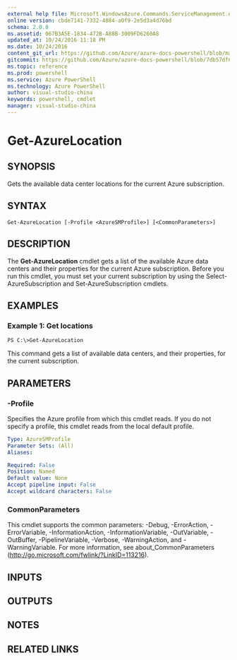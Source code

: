 ```yaml
---
external help file: Microsoft.WindowsAzure.Commands.ServiceManagement.dll-Help.xml
online version: cbde7141-7332-4884-a0f9-2e5d3a4d76bd
schema: 2.0.0
ms.assetid: 067B3A5E-1834-472B-A88B-3009FD6260A8
updated_at: 10/24/2016 11:18 PM
ms.date: 10/24/2016
content_git_url: https://github.com/Azure/azure-docs-powershell/blob/master/azureps-cmdlets-docs/ServiceManagement/Azure.Service/v3.0.0/Get-AzureLocation.md
gitcommit: https://github.com/Azure/azure-docs-powershell/blob/7db57df6b5e709a7c001e6de362a1240d7583ae8/azureps-cmdlets-docs/ServiceManagement/Azure.Service/v3.0.0/Get-AzureLocation.md
ms.topic: reference
ms.prod: powershell
ms.service: Azure PowerShell
ms.technology: Azure PowerShell
author: visual-studio-china
keywords: powershell, cmdlet
manager: visual-studio-china
---
```


# Get-AzureLocation

## SYNOPSIS
Gets the available data center locations for the current Azure subscription.

## SYNTAX

```
Get-AzureLocation [-Profile <AzureSMProfile>] [<CommonParameters>]
```

## DESCRIPTION
The **Get-AzureLocation** cmdlet gets a list of the available Azure data centers and their properties for the current Azure subscription.
Before you run this cmdlet, you must set your current subscription by using the Select-AzureSubscription and Set-AzureSubscription cmdlets.

## EXAMPLES

### Example 1: Get locations
```
PS C:\>Get-AzureLocation
```

This command gets a list of available data centers, and their properties, for the current subscription.

## PARAMETERS

### -Profile
Specifies the Azure profile from which this cmdlet reads.
If you do not specify a profile, this cmdlet reads from the local default profile.

```yaml
Type: AzureSMProfile
Parameter Sets: (All)
Aliases: 

Required: False
Position: Named
Default value: None
Accept pipeline input: False
Accept wildcard characters: False
```

### CommonParameters
This cmdlet supports the common parameters: -Debug, -ErrorAction, -ErrorVariable, -InformationAction, -InformationVariable, -OutVariable, -OutBuffer, -PipelineVariable, -Verbose, -WarningAction, and -WarningVariable. For more information, see about_CommonParameters (http://go.microsoft.com/fwlink/?LinkID=113216).

## INPUTS

## OUTPUTS

## NOTES

## RELATED LINKS


